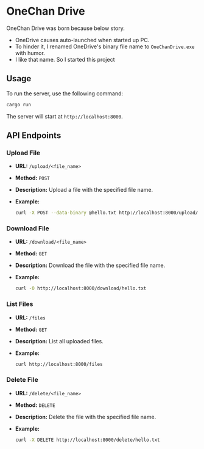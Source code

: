 # OneChan Drive

OneChan Drive was born because below story.

- OneDrive causes auto-launched when started up PC.
- To hinder it, I renamed OneDrive's binary file name to `OneChanDrive.exe` with humor.
- I like that name. So I started this project

## Usage
To run the server, use the following command:

```sh
cargo run
```

The server will start at `http://localhost:8000`.

## API Endpoints

### Upload File

- **URL:** `/upload/<file_name>`
- **Method:** `POST`
- **Description:** Upload a file with the specified file name.
- **Example:**

  ```sh
  curl -X POST --data-binary @hello.txt http://localhost:8000/upload/hello.txt
  ```

### Download File

- **URL:** `/download/<file_name>`
- **Method:** `GET`
- **Description:** Download the file with the specified file name.
- **Example:**

  ```sh
  curl -O http://localhost:8000/download/hello.txt
  ```

### List Files

- **URL:** `/files`
- **Method:** `GET`
- **Description:** List all uploaded files.
- **Example:**

  ```sh
  curl http://localhost:8000/files
  ```

### Delete File

- **URL:** `/delete/<file_name>`
- **Method:** `DELETE`
- **Description:** Delete the file with the specified file name.
- **Example:**

  ```sh
  curl -X DELETE http://localhost:8000/delete/hello.txt
  ```


